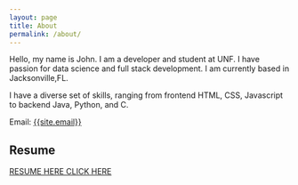 ```yaml
---
layout: page
title: About
permalink: /about/
---
```

<p>
Hello, my name is John. I am a developer and student at UNF. I have passion for data science and full stack development. I am currently based in Jacksonville,FL.

I have a diverse set of skills, ranging from frontend HTML, CSS, Javascript to backend Java, Python, and C.
</p>

Email: <a href="mailto:{{site.email}}?Subject=From Blog Site:">{{site.email}}</a>

## Resume
[RESUME HERE CLICK HERE](https://drive.google.com/file/d/1HAjN5-KgUkT6mT9_5LHdVi0W41MVpH94/preview?usp=drivesdk)


